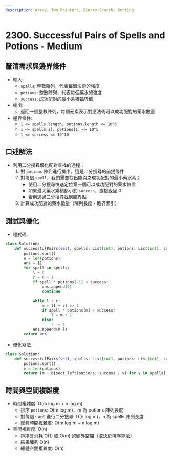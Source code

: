 ```yaml
---
description: Array, Two Pointers, Binary Search, Sorting
---
```


# 2300. Successful Pairs of Spells and Potions - Medium

## 釐清需求與邊界條件

* 輸入:
  * `spells`: 整數陣列，代表每個法術的強度
  * `potions`: 整數陣列，代表每個藥水的強度
  * `success`: 成功配對的最小乘積臨界值
* 輸出:
  * 返回一個整數陣列，每個元素表示對應法術可以成功配對的藥水數量
* 邊界條件:
  * `1 <= spells.length, potions.length <= 10^5`
  * `1 <= spells[i], potions[i] <= 10^5`
  * `1 <= success <= 10^10`

## 口述解法

* 利用二分搜尋優化配對查找的過程：
  1. 對 `potions` 陣列進行排序，這是二分搜尋的前提條件
  2. 對每個 `spell`，我們需要找出能與之成功配對的最小藥水索引
     * 使用二分搜尋快速定位第一個可以成功配對的藥水位置
     * 如果最大藥水乘積都小於 `success`，直接返回 0
     * 否則通過二分搜尋找到臨界點
  3. 計算成功配對的藥水數量（陣列長度 - 臨界索引）

## 測試與優化

* 程式碼

```python
class Solution:
    def successfulPairs(self, spells: List[int], potions: List[int], success: int) -> List[int]:
        potions.sort()
        n = len(potions)
        ans = []
        for spell in spells:
            l = 0
            r = n - 1
            if spell * potions[-1] < success:
                ans.append(0)
                continue

            while l < r:
                m = (l + r) >> 1
                if spell * potions[m] < success:
                    l = m + 1
                else:
                    r -= 1
            ans.append(n-l)
        return ans
```

* 優化寫法

```python
class Solution:
    def successfulPairs(self, spells: List[int], potions: List[int], success: int) -> List[int]:
        potions.sort()
        m = len(potions)
        return [m - bisect_left(potions, success / v) for v in spells]
```

## 時間與空間複雜度

* 時間複雜度: O(m log m + n log m)
  * 排序 `potions`: O(m log m)，m 為 potions 陣列長度
  * 對每個 spell 進行二分搜尋: O(n log m)，n 為 spells 陣列長度
  * 總體時間複雜度: O(m log m + n log m)
* 空間複雜度: O(n)
  * 排序會消耗 O(1) 或 O(m) 的額外空間（取決於排序算法）
  * 結果陣列 O(n)
  * 總體空間複雜度: O(n)
